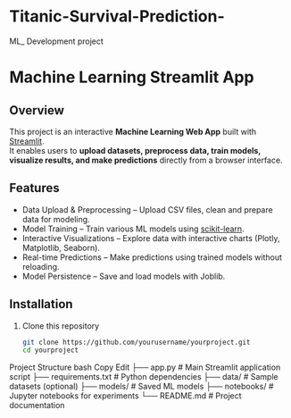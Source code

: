 # Titanic-Survival-Prediction-
ML_ Development project
# Machine Learning Streamlit App

##  Overview
This project is an interactive **Machine Learning Web App** built with [Streamlit](https://streamlit.io/).  
It enables users to **upload datasets, preprocess data, train models, visualize results, and make predictions** directly from a browser interface.

## Features
- Data Upload & Preprocessing – Upload CSV files, clean and prepare data for modeling.
- Model Training – Train various ML models using [scikit-learn](https://scikit-learn.org/).
- Interactive Visualizations – Explore data with interactive charts (Plotly, Matplotlib, Seaborn).
- Real-time Predictions – Make predictions using trained models without reloading.
- Model Persistence – Save and load models with Joblib.

## Installation
1. Clone this repository
   ```bash
   git clone https://github.com/yourusername/yourproject.git
   cd yourproject
Project Structure
bash
Copy
Edit
├── app.py                # Main Streamlit application script
├── requirements.txt      # Python dependencies
├── data/                 # Sample datasets (optional)
├── models/               # Saved ML models
├── notebooks/            # Jupyter notebooks for experiments
└── README.md             # Project documentation
